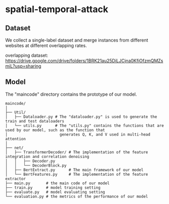 # spatial-temporal-attack
## Dataset
We collect a single-label dataset and  merge instances from different websites at different overlapping rates.

overlapping dataset: https://drive.google.com/drive/folders/1BRK21au25DiLJCjna0KfiOfzmQMZsmiL?usp=sharing

## Model
The "maincode" directory contains the prototype of our model.

~~~
maincode/
│
├── Util/ 
│   ├── Dataloader.py # The "dataloader.py" is used to generate the train and test dataloaders
│   └── utils.py      # The "utils.py" contains the functions that are used by our model, such as the function that 
│                       generates Q, K, and V used in multi-head attention
│
├── net/
│   ├── TransformerDecoder/ # The implementation of the feature integration and correlation denoising
│   │   ├── Decoder.py 
│   │   └── DecoderBlock.py
│   ├── BertExtract.py      # The main framework of our model
│   └── BertFeatures.py     # The implementation of the feature extractor
├── main.py       # the main code of our model
├── train.py      # model training setting
├── evaluate.py   # model evaluating setting
└── evaluation.py # the metrics of the performance of our model

~~~
